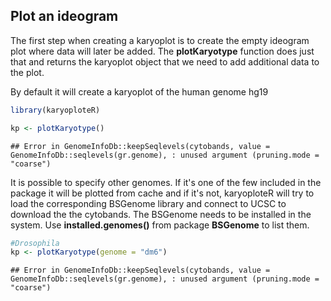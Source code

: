 

## Plot an ideogram

The first step when creating a karyoplot is to create the empty ideogram plot where 
data will later be added. The **plotKaryotype** function does just that and returns the
karyoplot object that we need to add additional data to the plot.

By default it will create a karyoplot of the human genome hg19



```r
library(karyoploteR)

kp <- plotKaryotype()
```

```
## Error in GenomeInfoDb::keepSeqlevels(cytobands, value = GenomeInfoDb::seqlevels(gr.genome), : unused argument (pruning.mode = "coarse")
```

It is possible to specify other genomes. If it's one of the few included in the 
package it will be plotted from cache and if it's not, karyoploteR will try to load the 
corresponding BSGenome library and connect to UCSC to download the the cytobands. The 
BSGenome needs to be installed in the system. Use **installed.genomes()** from package 
**BSGenome** to list them.


```r
#Drosophila
kp <- plotKaryotype(genome = "dm6")
```

```
## Error in GenomeInfoDb::keepSeqlevels(cytobands, value = GenomeInfoDb::seqlevels(gr.genome), : unused argument (pruning.mode = "coarse")
```




